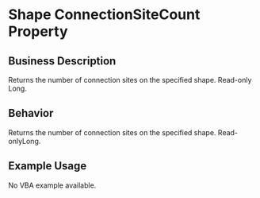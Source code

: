 # Shape ConnectionSiteCount Property

## Business Description
Returns the number of connection sites on the specified shape. Read-only Long.

## Behavior
Returns the number of connection sites on the specified shape. Read-onlyLong.

## Example Usage
No VBA example available.